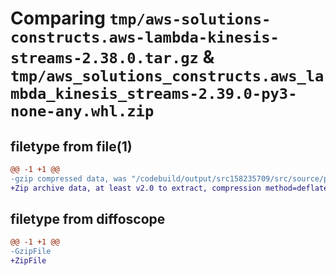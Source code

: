 # Comparing `tmp/aws-solutions-constructs.aws-lambda-kinesis-streams-2.38.0.tar.gz` & `tmp/aws_solutions_constructs.aws_lambda_kinesis_streams-2.39.0-py3-none-any.whl.zip`

## filetype from file(1)

```diff
@@ -1 +1 @@
-gzip compressed data, was "/codebuild/output/src158235709/src/source/patterns/@aws-solutions-constructs/aws-lambda-kinesisstreams/dist/python/aws-solution", last modified: Sun Apr 16 12:19:30 2023, max compression
+Zip archive data, at least v2.0 to extract, compression method=deflate
```

## filetype from diffoscope

```diff
@@ -1 +1 @@
-GzipFile
+ZipFile
```


